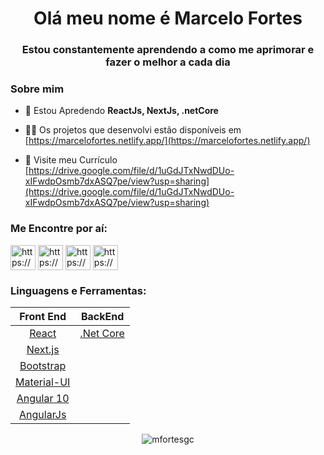 <h1 align="center">Olá meu nome é Marcelo Fortes</h1>
<h3 align="center">Estou constantemente aprendendo a como me aprimorar e fazer o melhor a cada dia</h3>

<h3 align="left">Sobre mim</h3>

- 🌱 Estou Apredendo **ReactJs, NextJs, .netCore**

- 👨‍💻 Os projetos que desenvolvi estão disponíveis em [https://marcelofortes.netlify.app/](https://marcelofortes.netlify.app/)

- 📄 Visite meu Currículo [https://drive.google.com/file/d/1uGdJTxNwdDUo-xIFwdpOsmb7dxASQ7pe/view?usp=sharing](https://drive.google.com/file/d/1uGdJTxNwdDUo-xIFwdpOsmb7dxASQ7pe/view?usp=sharing)

 <h3 align="left">Me Encontre por aí:</h3>
<div>
  <a href="https://codepen.io/https://codepen.io/marcelofortesgc" target="blank"><img align="center" src="https://raw.githubusercontent.com/rahuldkjain/github-profile-readme-generator/master/src/images/icons/Social/codepen.svg" alt="https://codepen.io/marcelofortesgc" height="40" width="40"/></a>
  <a href="https://linkedin.com/in/https://www.linkedin.com/in/marcelo-fortes-608328144/" target="blank"><img align="center" src="https://raw.githubusercontent.com/rahuldkjain/github-profile-readme-generator/master/src/images/icons/Social/linked-in-alt.svg" alt="https://www.linkedin.com/in/marcelo-fortes-608328144/" height="40" width="40"/></a>
  <a href="https://codesandbox.com/https://codesandbox.io/dashboard/home?workspace=846f5e8e-3d4b-4aa5-abf6-376cac623b43" target="blank"><img align="center" src="https://raw.githubusercontent.com/rahuldkjain/github-profile-readme-generator/master/src/images/icons/Social/codesandbox.svg" alt="https://codesandbox.io/dashboard/home?workspace=846f5e8e-3d4b-4aa5-abf6-376cac623b43" height="40" width="40" /></a>
   <a href="https://instagram.com/https://www.instagram.com/mfortesgc/" target="blank"><img align="center" src="https://raw.githubusercontent.com/rahuldkjain/github-profile-readme-generator/master/src/images/icons/Social/instagram.svg" alt="https://www.instagram.com/mfortesgc/" height="40" width="40" /></a>
</p>

<h3 align="left">Linguagens e Ferramentas:</h3>
<p>
 
|Front End|BackEnd|
|:-------------------------------------------:	|:---------------------------------------:	|
|[React](https://pt-br.reactjs.org/)           	|  [.Net Core](https://docs.microsoft.com/pt-br/dotnet/core/introduction) 	|
|[Next.js](https://nextjs.org/)               	|                                         	|
|[Bootstrap](https://getbootstrap.com/)       	|                                           |
|[Material-UI](https://material-ui.com/)       	|                                         	|
|[Angular 10](https://angular.io/) | |
|[AngularJs](https://angularjs.org/) | |
</p>
<p align="center">
 <img src="https://github-readme-stats.vercel.app/api/top-langs?username=marcelofortesgc&show_icons=true&locale=en&layout=compact" alt="mfortesgc" />
</p>
